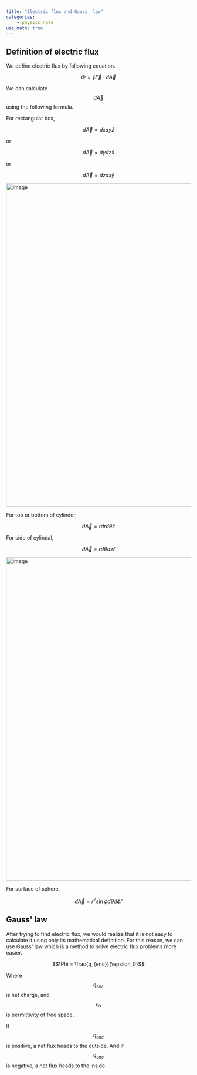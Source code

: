 ```yaml
---
title: "Electric flux and Gauss' law"
categories:
    - physics_note
use_math: true
---
```


<h2>Definition of electric flux</h2>

We define electric flux by following equation.  

$$\Phi = \oint\vec{E}\cdot d\vec{A}$$

We can calculate $$d\vec{A}$$ using the following formula.  
  
For rectangular box,  

$$d\vec{A} = dxdy\hat{z}$$ 

or 

$$d\vec{A} = dydz\hat{x}$$

or

$$d\vec{A} = dzdx\hat{y}$$
  
<img width="1524" height="881" alt="Image" src="https://github.com/user-attachments/assets/a6d440aa-917a-473a-9530-e6304b8fbbf3" />

For top or bottom of cylinder,
  
$$d\vec{A} = rdrd\theta\hat{z}$$

For side of cylindal,
  
$$d\vec{A} = rd\theta dz\hat{r}$$

<img width="1524" height="881" alt="Image" src="https://github.com/user-attachments/assets/0def6749-de92-47d5-926d-393c4a84be6e" />

For surface of sphere,  

$$d\vec{A} = r^2 \sin\phi d\theta d\phi \hat{r}$$
    
<h2>Gauss' law</h2>

After trying to find electric flux, we would realize that it is not easy to calculate it using only its mathematical definition.
For this reason, we can use Gauss' law which is a method to solve electric flux problems more easier.

$$\Phi = \frac{q_{enc}}{\epsilon_0}$$

Where $$q_{enc}$$ is net charge, and $$\epsilon_0$$ is permittivity of free space.  
  
If $$q_{enc}$$ is positive, a net flux heads to the outside. 
And if $$q_{enc}$$ is negative, a net flux heads to the inside.
